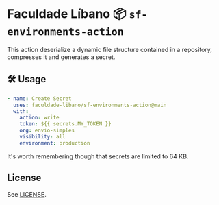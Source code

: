 <!--
Copyright 2021 Envio Simples

Licensed under the Apache License, Version 2.0 (the "License");
you may not use this file except in compliance with the License.
You may obtain a copy of the License at

    http://www.apache.org/licenses/LICENSE-2.0

Unless required by applicable law or agreed to in writing, software
distributed under the License is distributed on an "AS IS" BASIS,
WITHOUT WARRANTIES OR CONDITIONS OF ANY KIND, either express or implied.
See the License for the specific language governing permissions and
limitations under the License.
-->

# Faculdade Líbano :package: `sf-environments-action`

This action deserialize a dynamic file structure contained in a repository, compresses it and generates a secret.

## :hammer_and_wrench: Usage 

```yaml
- name: Create Secret
  uses: faculdade-libano/sf-environments-action@main
  with:
    action: write
    token: ${{ secrets.MY_TOKEN }}
    org: envio-simples
    visibility: all
    environment: production
```

It's worth remembering though that secrets are limited to 64 KB.

## License

See [LICENSE](LICENSE).